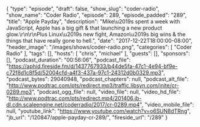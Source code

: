 {
  "type": "episode",
  "draft": false,
  "show_slug": "coder-radio",
  "show_name": "Coder Radio",
  "episode": 289,
  "episode_padded": "289",
  "title": "Apple Payday",
  "description": "Mike\u2019s spent a week with JavaScript, Apple has a big gift & that launching a new product glow.\r\n\r\nPlus Linux\u2019s new fight, Amazon\u2019s big wins & the things that have really gone to hell.",
  "date": "2017-12-22T18:00:00-08:00",
  "header_image": "/images/shows/coder-radio.png",
  "categories": [
    "Coder Radio"
  ],
  "tags": [],
  "hosts": [
    "chris",
    "michael"
  ],
  "guests": [],
  "sponsors": [],
  "podcast_duration": "00:56:06",
  "podcast_file": "https://aphid.fireside.fm/d/1437767933/b44de5fa-47c1-4e94-bf9e-c72f8d1c8f5d/52004cfd-a4f3-437a-97c1-24312d0b0329.mp3",
  "podcast_bytes": 29040948,
  "podcast_chapters": null,
  "podcast_alt_file": "http://www.podtrac.com/pts/redirect.mp3/traffic.libsyn.com/jnite/cr-0289.mp3",
  "podcast_ogg_file": null,
  "video_file": null,
  "video_hd_file": "http://www.podtrac.com/pts/redirect.mp4/201406.jb-dl.cdn.scaleengine.net/coderradio/2017/cr-0289.mp4",
  "video_mobile_file": null,
  "youtube_link": "https://www.youtube.com/watch?v=o6SUN8dTRng",
  "jb_url": "/120847/apple-payday-cr-289/",
  "fireside_url": "/289"
}

